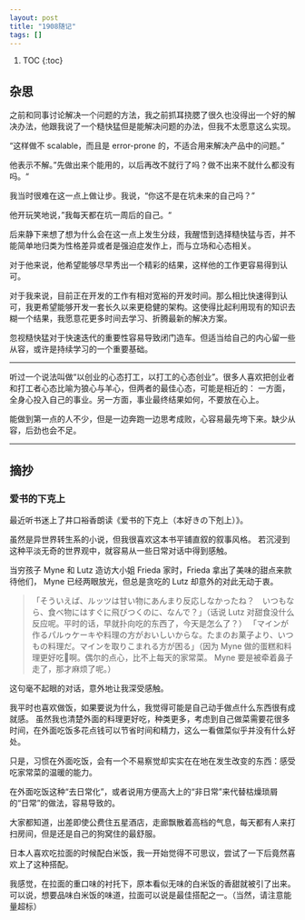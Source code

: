 ```yaml
---
layout: post
title: "1908随记"
tags: []
---
```


1. TOC
{:toc}

## 杂思

之前和同事讨论解决一个问题的方法，我之前抓耳挠腮了很久也没得出一个好的解决办法，他跟我说了一个糙快猛但是能解决问题的办法，但我不太愿意这么实现。

“这样做不 scalable，而且是 error-prone 的，不适合用来解决产品中的问题。”

他表示不解。”先做出来个能用的，以后再改不就行了吗？做不出来不就什么都没有吗。“

我当时很难在这一点上做让步。我说，“你这不是在坑未来的自己吗？”

他开玩笑地说，”我每天都在坑一周后的自己。“

后来静下来想了想为什么会在这一点上发生分歧，我醒悟到选择糙快猛与否，并不能简单地归类为性格差异或者是强迫症发作上，而与立场和心态相关。

对于他来说，他希望能够尽早秀出一个精彩的结果，这样他的工作更容易得到认可。

对于我来说，目前正在开发的工作有相对宽裕的开发时间。那么相比快速得到认可，我更希望能够开发一套长久以来更稳健的架构。这使得比起利用现有的知识去糊一个结果，我愿意花更多时间去学习、折腾最新的解决方案。

忽视糙快猛对于快速迭代的重要性容易导致闭门造车。但适当给自己的内心留一些从容，或许是持续学习的一个重要基础。

<hr/>

听过一个说法叫做“以创业的心态打工，以打工的心态创业”。很多人喜欢把创业者和打工者心态比喻为狼心与羊心，但两者的最佳心态，可能是相近的：
一方面，全身心投入自己的事业。另一方面，事业最终结果如何，不要放在心上。

能做到第一点的人不少，但是一边奔跑一边思考成败，心容易最先垮下来。缺少从容，后劲也会不足。

<hr/>

## 摘抄

### 爱书的下克上

最近听书迷上了井口裕香朗读《爱书的下克上（本好きの下剋上）》。

虽然是异世界转生系的小说，但我很喜欢这本书平铺直叙的叙事风格。
若沉浸到这种平淡无奇的世界观中，就容易从一些日常对话中得到感触。

当穷孩子 Myne 和 Lutz 造访大小姐 Frieda 家时，Frieda 拿出了美味的甜点来款待他们， Myne 已经两眼放光，但总是贪吃的 Lutz 却意外的对此无动于衷。

> 「そういえば、ルッツは甘い物にあんまり反応しなかったね？　いつもなら、食べ物にはすぐに飛びつくのに、なんで？」（话说 Lutz 对甜食没什么反应呢。平时的话，早就扑向吃的东西了，今天是怎么了？）
> 「マインが作るパルゥケーキや料理の方がおいしいからな。たまのお菓子より、いつもの料理だ。マインを取りこまれる方が困る」（因为 Myne 做的蛋糕和料理更好吃啊。偶尔的点心，比不上每天的家常菜。 Myne 要是被牵着鼻子走了，那才麻烦了呢。）

这句毫不起眼的对话，意外地让我深受感触。

我平时也喜欢做饭，如果要说为什么，我觉得可能是自己动手做点什么东西很有成就感。
虽然我也清楚外面的料理更好吃，种类更多，考虑到自己做菜需要花很多时间，在外面吃饭多花点钱可以节省时间和精力，这么一看做菜似乎并没有什么好处。

只是，习惯在外面吃饭，会有一个不易察觉却实实在在地在发生改变的东西：感受吃家常菜的温暖的能力。

在外面吃饭这种“去日常化”，或者说用方便高大上的“非日常”来代替枯燥琐屑的“日常”的做法，容易导致的。

大家都知道，出差即使公费住五星酒店，走廊飘散着高档的气息，每天都有人来打扫房间，但是还是自己的狗窝住的最舒服。

日本人喜欢吃拉面的时候配白米饭，我一开始觉得不可思议，尝试了一下后竟然喜欢上了这种搭配。

我感觉，在拉面的重口味的衬托下，原本看似无味的白米饭的香甜就被引了出来。可以说，想要品味白米饭的味道，拉面可以说是最佳搭配之一。（当然，请注意能量超标）

